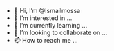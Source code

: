 - 👋 Hi, I’m @Ismailmossa
- 👀 I’m interested in ...
- 🌱 I’m currently learning ...
- 💞️ I’m looking to collaborate on ...
- 📫 How to reach me ...

<!---
Ismailmossa/Ismailmossa is a ✨ special ✨ repository because its `README.md` (this file) appears on your GitHub profile.
You can click the Preview link to take a look at your changes.
--->
